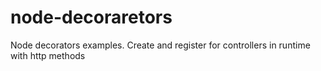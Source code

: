 # node-decoraretors
Node decorators examples. Create and register for controllers in runtime with http methods
